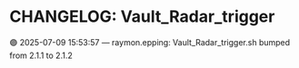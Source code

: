 # CHANGELOG: Vault_Radar_trigger

🟣 2025-07-09 15:53:57 — raymon.epping: Vault_Radar_trigger.sh bumped from 2.1.1 to 2.1.2

